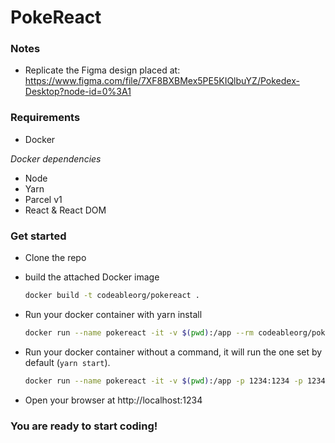 # PokeReact

### Notes

- Replicate the Figma design placed at:
  https://www.figma.com/file/7XF8BXBMex5PE5KIQlbuYZ/Pokedex-Desktop?node-id=0%3A1

### Requirements

- Docker

_Docker dependencies_

- Node
- Yarn
- Parcel v1
- React & React DOM

### Get started

- Clone the repo
- build the attached Docker image
  ```bash
  docker build -t codeableorg/pokereact .
  ```
- Run your docker container with yarn install

  ```bash
  docker run --name pokereact -it -v $(pwd):/app --rm codeableorg/pokereact yarn install
  ```

- Run your docker container without a command, it will run the one set by default (`yarn start`).
  ```bash
  docker run --name pokereact -it -v $(pwd):/app -p 1234:1234 -p 12345:12345 --rm codeableorg/pokereact
  ```
- Open your browser at http://localhost:1234

### You are ready to start coding!
